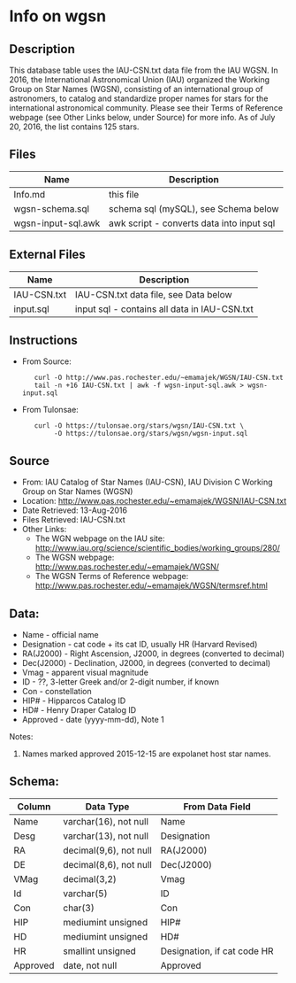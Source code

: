 Info on wgsn
============

Description
-----------
This database table uses the IAU-CSN.txt data file from the IAU WGSN. In 2016,
the International Astronomical Union (IAU) organized the Working Group on Star
Names (WGSN), consisting of an international group of astronomers, to catalog
and standardize proper names for stars for the international astronomical
community. Please see their Terms of Reference webpage (see Other Links below,
under Source) for more info. As of July 20, 2016, the list contains 125 stars.

Files
-----
|Name			|Description
|-----------------------|-----------
|Info.md		|this file
|wgsn-schema.sql	|schema sql (mySQL), see Schema below
|wgsn-input-sql.awk	|awk script - converts data into input sql

External Files
--------------
|Name			|Description
|-----------------------|-----------
|IAU-CSN.txt		|IAU-CSN.txt data file, see Data below
|input.sql		|input sql - contains all data in IAU-CSN.txt

Instructions
------------
* From Source:

         curl -O http://www.pas.rochester.edu/~emamajek/WGSN/IAU-CSN.txt
         tail -n +16 IAU-CSN.txt | awk -f wgsn-input-sql.awk > wgsn-input.sql

* From Tulonsae:

         curl -O https://tulonsae.org/stars/wgsn/IAU-CSN.txt \
              -O https://tulonsae.org/stars/wgsn/wgsn-input.sql

Source
------
* From: IAU Catalog of Star Names (IAU-CSN), IAU Division C Working Group on
Star Names (WGSN)
* Location: http://www.pas.rochester.edu/~emamajek/WGSN/IAU-CSN.txt
* Date Retrieved: 13-Aug-2016
* Files Retrieved: IAU-CSN.txt
* Other Links:
    * The WGN webpage on the IAU site:
      http://www.iau.org/science/scientific_bodies/working_groups/280/
    * The WGSN webpage:
      http://www.pas.rochester.edu/~emamajek/WGSN/
    * The WGSN Terms of Reference webpage:
      http://www.pas.rochester.edu/~emamajek/WGSN/termsref.html

Data:
-----
* Name - official name
* Designation - cat code + its cat ID, usually HR (Harvard Revised)
* RA(J2000) - Right Ascension, J2000, in degrees (converted to decimal)
* Dec(J2000) - Declination, J2000, in degrees (converted to decimal)
* Vmag - apparent visual magnitude
* ID - ??, 3-letter Greek and/or 2-digit number, if known
* Con - constellation
* HIP# - Hipparcos Catalog ID
* HD# - Henry Draper Catalog ID
* Approved - date (yyyy-mm-dd), Note 1

Notes:
 1. Names marked approved 2015-12-15 are expolanet host star names.

Schema:
-------
|Column		|Data Type		|From Data Field
|---------------|-----------------------|---------------
| Name		|varchar(16), not null	|Name
| Desg		|varchar(13), not null	|Designation
| RA		|decimal(9,6), not null	|RA(J2000)
| DE		|decimal(8,6), not null	|Dec(J2000)
| VMag		|decimal(3,2)		|Vmag
| Id		|varchar(5)		|ID
| Con		|char(3)		|Con
| HIP		|mediumint unsigned	|HIP#
| HD		|mediumint unsigned	|HD#
| HR		|smallint unsigned	|Designation, if cat code HR
| Approved	|date, not null		|Approved
